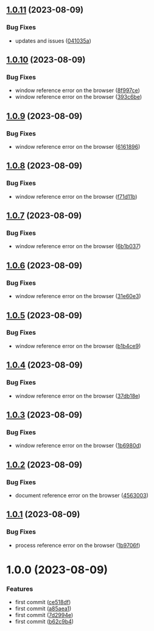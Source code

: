 ## [1.0.11](https://github.com/uzenith360/offline-notification/compare/v1.0.10...v1.0.11) (2023-08-09)


### Bug Fixes

* updates and issues ([041035a](https://github.com/uzenith360/offline-notification/commit/041035a555e8819f85d31026505a417451061aa8))

## [1.0.10](https://github.com/uzenith360/offline-notification/compare/v1.0.9...v1.0.10) (2023-08-09)


### Bug Fixes

* window reference error on the browser ([8f997ce](https://github.com/uzenith360/offline-notification/commit/8f997ce586ebd9a68b54d0a582494a5dff7dded2))
* window reference error on the browser ([393c6be](https://github.com/uzenith360/offline-notification/commit/393c6be73cbb5c3bf650d4f865219579230a416f))

## [1.0.9](https://github.com/uzenith360/offline-notification/compare/v1.0.8...v1.0.9) (2023-08-09)


### Bug Fixes

* window reference error on the browser ([6161896](https://github.com/uzenith360/offline-notification/commit/6161896b33ebe6914bc515bd0e3a89482838908a))

## [1.0.8](https://github.com/uzenith360/offline-notification/compare/v1.0.7...v1.0.8) (2023-08-09)


### Bug Fixes

* window reference error on the browser ([f71d11b](https://github.com/uzenith360/offline-notification/commit/f71d11b590c6e3591f95a75eb887affaa2b3b8f4))

## [1.0.7](https://github.com/uzenith360/offline-notification/compare/v1.0.6...v1.0.7) (2023-08-09)


### Bug Fixes

* window reference error on the browser ([6b1b037](https://github.com/uzenith360/offline-notification/commit/6b1b03739afedb780b4da451db2b95e6dd4092f8))

## [1.0.6](https://github.com/uzenith360/offline-notification/compare/v1.0.5...v1.0.6) (2023-08-09)


### Bug Fixes

* window reference error on the browser ([31e60e3](https://github.com/uzenith360/offline-notification/commit/31e60e37a4ea7b85ee94d4b83503acca4b27a9c1))

## [1.0.5](https://github.com/uzenith360/offline-notification/compare/v1.0.4...v1.0.5) (2023-08-09)


### Bug Fixes

* window reference error on the browser ([b1b4ce9](https://github.com/uzenith360/offline-notification/commit/b1b4ce986a70dea5b10a91c00b2526e05b0c1c3d))

## [1.0.4](https://github.com/uzenith360/offline-notification/compare/v1.0.3...v1.0.4) (2023-08-09)


### Bug Fixes

* window reference error on the browser ([37db18e](https://github.com/uzenith360/offline-notification/commit/37db18eb47702b889567859576ae1e6d6ec4c9d8))

## [1.0.3](https://github.com/uzenith360/offline-notification/compare/v1.0.2...v1.0.3) (2023-08-09)


### Bug Fixes

* window reference error on the browser ([1b6980d](https://github.com/uzenith360/offline-notification/commit/1b6980de79d2b7052284a8b3bff340e0356d1137))

## [1.0.2](https://github.com/uzenith360/offline-notification/compare/v1.0.1...v1.0.2) (2023-08-09)


### Bug Fixes

* document reference error on the browser ([4563003](https://github.com/uzenith360/offline-notification/commit/45630039e47c127977142afeb7b54c797335f423))

## [1.0.1](https://github.com/uzenith360/offline-notification/compare/v1.0.0...v1.0.1) (2023-08-09)


### Bug Fixes

* process reference error on the browser ([1b9706f](https://github.com/uzenith360/offline-notification/commit/1b9706fe283c7de28de19e1cb0d602ca8b18fdf6))

# 1.0.0 (2023-08-09)


### Features

* first commit ([ce518df](https://github.com/uzenith360/offline-notification/commit/ce518df949a00cff73e625c3291b8a2826a964d0))
* first commit ([a85aea1](https://github.com/uzenith360/offline-notification/commit/a85aea1cde520a8c62d2db6200f6680a732cd38a))
* first commit ([7d2994e](https://github.com/uzenith360/offline-notification/commit/7d2994e0833970c4c7ac54c6d78e96d15a437d57))
* first commit ([b62c9b4](https://github.com/uzenith360/offline-notification/commit/b62c9b4b7c6c67061d8c54558a7bcaaace47cc49))
